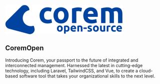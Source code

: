 ![CoremOpen Logo](public/coremopen.png)

## CoremOpen

Introducing Corem, your passport to the future of integrated and interconnected management. Harnessed the latest in cutting-edge technology, including Laravel, TailwindCSS, and Vue, to create a cloud-based software tool that takes your organizational skills to the next level.